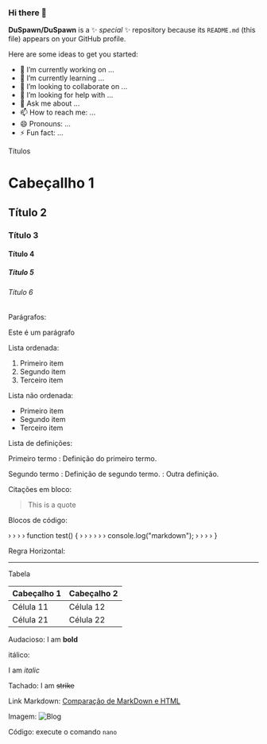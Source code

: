 ### Hi there 👋

**DuSpawn/DuSpawn** is a ✨ _special_ ✨ repository because its `README.md` (this file) appears on your GitHub profile.

Here are some ideas to get you started:

- 🔭 I’m currently working on ...
- 🌱 I’m currently learning ...
- 👯 I’m looking to collaborate on ...
- 🤔 I’m looking for help with ...
- 💬 Ask me about ...
- 📫 How to reach me: ...
- 😄 Pronouns: ...
- ⚡ Fun fact: ...

	
Títulos
# Cabeçallho 1
## Título 2
### Título 3
#### Título 4
##### Título 5
###### Título 6

Parágrafos:

Este é um parágrafo

Lista ordenada:

1. Primeiro item
2. Segundo item
3. Terceiro item


Lista não ordenada:

- Primeiro item
- Segundo item
- Terceiro item

Lista de definições:

Primeiro termo
: Definição do primeiro termo.


Segundo termo
: Definição de segundo termo.
: Outra definição.

Citações em bloco:

> This is a quote

Blocos de código:

› › › › function test() {
› › › › › › console.log("markdown");
› › › › }

Regra Horizontal:

---

Tabela

 Cabeçalho 1 | Cabeçalho 2
----------|----------
 Célula 11 | Célula 12  
 Célula 21 | Célula 22  

Audacioso:
I am **bold**

itálico:

I am *italic*

Tachado:
I am ~~strike~~

Link Markdown:
[Comparação de MarkDown e HTML](https://codingnconcepts.com/markdown/markdown-vs-html/)

Imagem:
![Blog](/img/logo.png)

Código:
execute o comando `nano`

